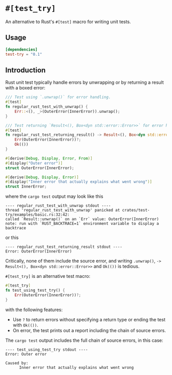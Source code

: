 # `#[test_try]`

An alternative to Rust's `#[test]` macro for writing unit tests.

## Usage

```toml
[dependencies]
test-try = "0.1"
```

## Introduction

Rust unit test typically handle errors by unwrapping or by returning a result with a boxed error:

```rust
/// Test using `.unwrap()` for error handling.
#[test]
fn regular_rust_test_with_unwrap() {
    Err::<(), _>(OuterError(InnerError)).unwrap();
}

/// Test returning `Result<(), Box<dyn std::error::Error>>` for error handling.
#[test]
fn regular_rust_test_returning_result() -> Result<(), Box<dyn std::error::Error>> {
    Err(OuterError(InnerError))?;
    Ok(())
}

#[derive(Debug, Display, Error, From)]
#[display("Outer error")]
struct OuterError(InnerError);

#[derive(Debug, Display, Error)]
#[display("Inner error that actually explains what went wrong")]
struct InnerError;
```

where the `cargo test` output may look like this

```
---- regular_rust_test_with_unwrap stdout ----
thread 'regular_rust_test_with_unwrap' panicked at crates/test-try/examples/basic.rs:32:42:
called `Result::unwrap()` on an `Err` value: OuterError(InnerError)
note: run with `RUST_BACKTRACE=1` environment variable to display a backtrace
```

or this

```
---- regular_rust_test_returning_result stdout ----
Error: OuterError(InnerError)
```

Critically, none of them include the source error, and writing `.unwrap()`, `-> Result<(), Box<dyn std::error::Error>>` and `Ok(())` is tedious.

`#[test_try]` is an alternative test macro:

```rust
#[test_try]
fn test_using_test_try() {
    Err(OuterError(InnerError))?;
}
```

with the following features:

- Use `?` to return errors without specifying a return type or ending the test with `Ok(())`.
- On error, the test prints out a report including the chain of source errors.

The `cargo test` output includes the full chain of source errors, in this case:

```
---- test_using_test_try stdout ----
Error: Outer error

Caused by:
      Inner error that actually explains what went wrong
```
